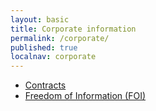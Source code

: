```yaml
---
layout: basic
title: Corporate information
permalink: /corporate/
published: true
localnav: corporate
---
```


<ul class="list-small">

  <li>
    <a href="/corporate/contracts/">Contracts</a>
  </li>
  <li>
    <a href="/corporate/foi/">Freedom of Information (FOI)</a>
  </li>

</ul>
